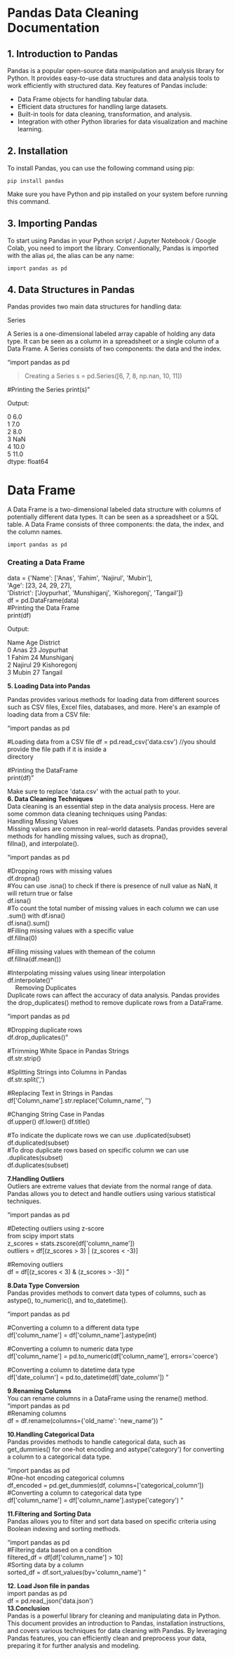 # Pandas Data Cleaning Documentation</h1>

## 1. Introduction to Pandas ##

Pandas is a popular open-source data manipulation and analysis library for Python. It provides easy-to-use data structures and data analysis tools to work efficiently with structured data.
Key features of Pandas include:

- Data Frame objects for handling tabular data.
- Efficient data structures for handling large datasets.
- Built-in tools for data cleaning, transformation, and analysis.
- Integration with other Python libraries for data visualization and machine learning.

## 2. Installation ##

To install Pandas, you can use the following command using pip:

```pip install pandas```

Make sure you have Python and pip installed on your system before running this command.

## 3. Importing Pandas ##

To start using Pandas in your Python script / Jupyter Notebook / Google Colab, you need to import the library. Conventionally, Pandas is imported with the alias `pd`, the alias can be any name:

```import pandas as pd```

## 4. Data Structures in Pandas ##

Pandas provides two main data structures for handling data:

Series

A Series is a one-dimensional labeled array capable of holding any data type. It can be seen as a column in a spreadsheet or a single column of a Data Frame. A Series consists of two components: the data and the index.



“import pandas as pd
> Creating a Series
s = pd.Series([6, 7, 8, np.nan, 10, 11])

#Printing the Series
print(s)”

Output:

0    6.0<br>
1    7.0<br>
2    8.0<br>
3    NaN<br>
4    10.0<br>
5    11.0<br>
dtype: float64 <br>

# Data Frame

A Data Frame is a two-dimensional labeled data structure with columns of potentially different data types. It can be seen as a spreadsheet or a SQL table. A Data Frame consists of three components: the data, the index, and the column names.<br>

```import pandas as pd```

### Creating a Data Frame

data = {'Name': ['Anas', 'Fahim', 'Najirul', 'Mubin'],<br>
        'Age': [23, 24, 29, 27],<br>
        'District': ['Joypurhat', 'Munshiganj', 'Kishoregonj', 'Tangail']}<br>
df = pd.DataFrame(data)<br>
#Printing the Data Frame<br>
print(df) 

Output:

   Name    Age    District<br>
0 Anas     23     Joypurhat<br>
1 Fahim    24     Munshiganj<br>
2 Najirul  29     Kishoregonj<br>
3 Mubin    27     Tangail<br>

<b>5. Loading Data into Pandas</b>

Pandas provides various methods for loading data from different sources such as CSV files, Excel files, databases, and more. Here's an example of loading data from a CSV file:<br>

“import pandas as pd

#Loading data from a CSV file
df = pd.read_csv('data.csv')   //you should provide the file path if it is inside a                        
                                                 directory<br>

#Printing the DataFrame<br>
print(df)”<br>

Make sure to replace 'data.csv' with the actual path to your.<br>
<b>6. Data Cleaning Techniques</b><br>
Data cleaning is an essential step in the data analysis process. Here are some common data cleaning techniques using Pandas:<br>
Handling Missing Values<br>
Missing values are common in real-world datasets. Pandas provides several methods for handling missing values, such as dropna(),<br> fillna(), and interpolate().<br>

“import pandas as pd<br>

#Dropping rows with missing values<br>
 df.dropna()<br>
#You can use .isna() to check if there is presence of null value as NaN, it will return true or false <br>
df.isna()<br>
#To count the total number of  missing values in each column  we can use .sum() with df.isna()<br>
df.isna().sum()<br>
#Filling missing values with a specific value <br>
df.fillna(0) <br>

#Filling missing values with themean of the column <br>
df.fillna(df.mean()) <br>

#Interpolating missing values using linear interpolation <br>
df.interpolate()” <br>
 
Removing Duplicates<br>
Duplicate rows can affect the accuracy of data analysis. Pandas provides the drop_duplicates() method to remove duplicate rows from a DataFrame.<br>

“import pandas as pd <br>

#Dropping duplicate rows<br>
 df.drop_duplicates()”<br>

#Trimming White Space in Pandas Strings<br>
df.str.strip()

#Splitting Strings into Columns in Pandas<br>
df.str.split(',')

#Replacing Text in Strings in Pandas<br>
df['Column_name'].str.replace('Column_name', '')

#Changing String Case in Pandas<br>
df.upper()
df.lower()
df.title()

#To indicate the duplicate rows we can use .duplicated(subset)<br>
df.duplicated(subset)<br>
#To drop duplicate rows based on specific column we can use .duplicates(subset)<br>
df.duplicates(subset)<br>

<b>7.Handling Outliers</b><br>
Outliers are extreme values that deviate from the normal range of data. Pandas allows you to detect and handle outliers using various statistical techniques.<br>

“import pandas as pd <br>

#Detecting outliers using z-score<br> 
from scipy import stats <br>
z_scores = stats.zscore(df['column_name'])<br> 
outliers = df[(z_scores > 3) | (z_scores < -3)]<br> 

#Removing outliers <br>
df = df[(z_scores < 3) & (z_scores > -3)] ”<br>

<b>8.Data Type Conversion</b><br>
Pandas provides methods to convert data types of columns, such as astype(), to_numeric(), and to_datetime().<br>

“import pandas as pd <br>

#Converting a column to a different data type<br> 
df['column_name'] = df['column_name'].astype(int)<br> 

#Converting a column to numeric data type <br>
df['column_name'] = pd.to_numeric(df['column_name'], errors='coerce')<br>

 #Converting a column to datetime data type <br>
 df['date_column'] = pd.to_datetime(df['date_column']) ”<br>
 
<b>9.Renaming Columns</b><br>
You can rename columns in a DataFrame using the rename() method.<br>
“import pandas as pd<br>
#Renaming columns<br>
df = df.rename(columns={'old_name': 'new_name'}) ”<br>

<b>10.Handling Categorical Data</b><br>
Pandas provides methods to handle categorical data, such as get_dummies() for one-hot encoding and astype('category') for converting a column to a categorical data type.<br>


“import pandas as pd<br>
#One-hot encoding categorical columns<br>
df_encoded = pd.get_dummies(df, columns=['categorical_column'])<br>
#Converting a column to categorical data type<br>
df['column_name'] = df['column_name'].astype('category') ”<br>

<b>11.Filtering and Sorting Data</b><br>
Pandas allows you to filter and sort data based on specific criteria using Boolean indexing and sorting methods.<br>

“import pandas as pd<br>
#Filtering data based on a condition<br>
filtered_df = df[df['column_name'] > 10]<br>
#Sorting data by a column<br>
sorted_df = df.sort_values(by='column_name') ”<br>

<b>12. Load Json file in pandas</b><br>
import pandas as pd<br>
df = pd.read_json('data.json')<br>
<b>13.Conclusion</b><br>
Pandas is a powerful library for cleaning and manipulating data in Python. This document provides an introduction to Pandas, installation instructions, and covers various techniques for data cleaning with Pandas. By leveraging Pandas features, you can efficiently clean and preprocess your data, preparing it for further analysis and modeling.
